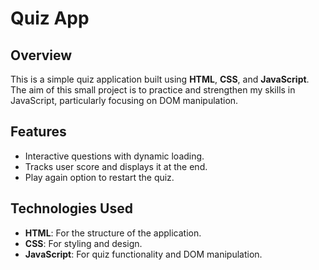 # Quiz App

## Overview
This is a simple quiz application built using **HTML**, **CSS**, and **JavaScript**. The aim of this small project is to practice and strengthen my skills in JavaScript, particularly focusing on DOM manipulation.

## Features
- Interactive questions with dynamic loading.
- Tracks user score and displays it at the end.
- Play again option to restart the quiz.

## Technologies Used
- **HTML**: For the structure of the application.
- **CSS**: For styling and design.
- **JavaScript**: For quiz functionality and DOM manipulation.
